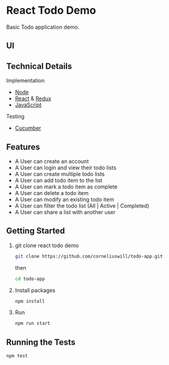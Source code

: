 # React Todo Demo

Basic Todo application demo.

## UI

## Technical Details

Implementation

* [Node](https://nodejs.org/en/)
* [React](https://reactjs.org/) & [Redux](https://redux.js.org/)
* [JavaScript](https://developer.mozilla.org/en-US/docs/Web/JavaScript)

Testing

* [Cucumber](https://cucumber.io/)


## Features

* A User can create an account
* A User can login and view their todo lists
* A User can create multiple todo lists
* A User can add todo item to the list
* A User can mark a todo item as complete
* A User can delete a todo item
* A User can modify an existing todo item
* A User can filter the todo list (All | Active | Completed)
* A User can share a list with another user

## Getting Started

1. git clone react todo demo

    ````bash
    git clone https://github.com/corneliuswill/todo-app.git
    ````
    then

    ````bash
    cd todo-app
    ````

2. Install packages

    ````bash
    npm install
    ````

3. Run

    ````bash
    npm run start
    ````

## Running the Tests

   ````bash
   npm test
   ````
